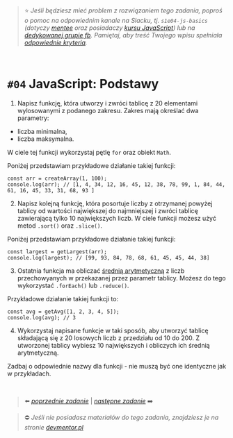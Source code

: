 > :star: _Jeśli będziesz mieć problem z rozwiązaniem tego zadania, poproś o pomoc na odpowiednim kanale na Slacku, tj. `s1e04-js-basics` (dotyczy [mentee](https://devmentor.pl/mentoring-javascript/) oraz posiadaczy [kursu JavaScript](https://devmentor.pl/p/javascript-for-beginners/)) lub na [dedykowanej grupie fb](https://www.facebook.com/groups/155234921740033). Pamiętaj, aby treść Twojego wpisu spełniała [odpowiednie kryteria](https://devmentor.pl/jak-prosic-o-pomoc/)._

&nbsp;

# `#04` JavaScript: Podstawy

1. Napisz funkcję, która utworzy i zwróci tablicę z 20 elementami wylosowanymi z podanego zakresu. Zakres mają określać dwa parametry:

- liczba minimalna,
- liczba maksymalna.

W ciele tej funkcji wykorzystaj pętlę `for` oraz obiekt `Math`.

Poniżej przedstawiam przykładowe działanie takiej funkcji:

```
const arr = createArray(1, 100);
console.log(arr); // [1, 4, 34, 12, 16, 45, 12, 38, 78, 99, 1, 84, 44, 61, 16, 45, 33, 31, 68, 93 ]
```

2. Napisz kolejną funkcję, która posortuje liczby z otrzymanej powyżej tablicy od wartości największej do najmniejszej i zwróci tablicę zawierającą tylko 10 największych liczb. W ciele funkcji możesz użyć metod `.sort()` oraz `.slice()`.

Poniżej przedstawiam przykładowe działanie takiej funkcji:

```
const largest = getLargest(arr);
console.log(largest); // [99, 93, 84, 78, 68, 61, 45, 45, 44, 38]
```

3. Ostatnia funkcja ma obliczać [średnią arytmetyczną](https://pl.wikipedia.org/wiki/%C5%9Arednia_arytmetyczna) z liczb przechowyanych w przekazanej przez parametr tablicy. Możesz do tego wykorzystać `.forEach()` lub `.reduce()`.

Przykładowe działanie takiej funkcji to:

```
const avg = getAvg([1, 2, 3, 4, 5]);
console.log(avg); // 3
```

4. Wykorzystaj napisane funkcje w taki sposób, aby utworzyć tablicę składającą się z 20 losowych liczb z przedziału od 10 do 200. Z utworzonej tablicy wybiesz 10 największych i obliczych ich średnią arytmetyczną.

Zadbaj o odpowiednie nazwy dla funkcji - nie muszą być one identyczne jak w przykładach.

&nbsp;

> :arrow_left: [_poprzednie zadanie_](./../03) | [_następne zadanie_](./../05) :arrow_right:

> :no_entry: _Jeśli nie posiadasz materiałów do tego zadania, znajdziesz je na stronie [devmentor.pl](https://devmentor.pl/p/js-basics/)_
